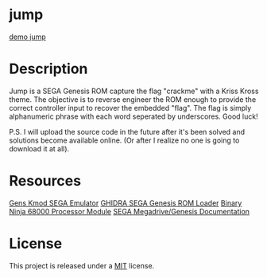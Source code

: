 # jump

[demo jump](jump-demo.gif)

# Description

Jump is a SEGA Genesis ROM capture the flag "crackme" with a Kriss Kross theme.
The objective is to reverse engineer the ROM enough to provide the correct
controller input to recover the embedded "flag". The flag is simply 
alphanumeric phrase with each word seperated by underscores. Good luck!

P.S. I will upload the source code in the future after it's been solved and
solutions become available online. (Or after I realize no one is going to
download it at all).

# Resources

[Gens Kmod SEGA Emulator](https://segaretro.org/Gens_KMod)
[GHIDRA SEGA Genesis ROM Loader](https://github.com/zznop/ghidra_scripts)
[Binary Ninja 68000 Processor Module](https://github.com/alexforencich/binaryninja-m68k)
[SEGA Megadrive/Genesis Documentation](https://segaretro.org/Category:Sega_Mega_Drive)


# License

This project is released under a [MIT](https://github.com/zznop/jump/LICENSE.md) license.
